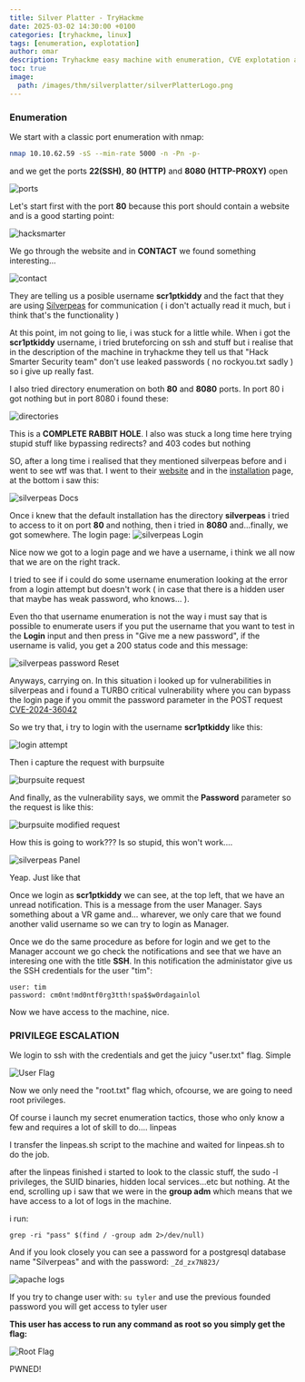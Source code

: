 ```yaml
---
title: Silver Platter - TryHackme
date: 2025-03-02 14:30:00 +0100
categories: [tryhackme, linux]
tags: [enumeration, explotation]
author: omar 
description: Tryhackme easy machine with enumeration, CVE explotation and privilege escalation by Tyler Ramsbey
toc: true
image:
  path: /images/thm/silverplatter/silverPlatterLogo.png
---
```


### Enumeration


 We start with a classic port enumeration with nmap:

```bash
nmap 10.10.62.59 -sS --min-rate 5000 -n -Pn -p-
```

and we get the ports **22(SSH)**, **80 (HTTP)** and **8080 (HTTP-PROXY)** open

![ports](/images/thm/silverplatter/ports_1.png)

Let's start first with the port **80** because this port should contain a website and is a good starting point:

![hacksmarter](/images/thm/silverplatter/hacksmarter_2.png)

We go through the website and in **CONTACT** we found something interesting...

![contact](/images/thm/silverplatter/contact_3.png)

They are telling us a posible username **scr1ptkiddy** and the fact that they are using [Silverpeas](https://www.silverpeas.org/) for communication ( i don't actually read it much, but i think that's the functionality )

At this point, im not going to lie, i was stuck for a little while. When i got the **scr1ptkiddy** username, i tried bruteforcing on ssh and stuff but i realise that in the description of the machine in tryhackme they tell us that "Hack Smarter Security team" don't use leaked passwords ( no rockyou.txt sadly )  so i give up really fast.

I also tried directory enumeration on both **80** and **8080** ports. In port 80 i got nothing but in port 8080 i found these:

![directories](/images/thm/silverplatter/directories_4.png)

This is a **COMPLETE RABBIT HOLE**. I also was stuck a long time here trying stupid stuff like bypassing redirects? and 403 codes but nothing

SO, after a long time i realised that they mentioned silverpeas before and i went to see wtf was that.
I went to their [website](https://www.silverpeas.org/) and in the [installation](https://www.silverpeas.org/installation/installationV6.html) page, at the bottom i saw this:

![silverpeas Docs](/images/thm/silverplatter/silverpeasDocs_5.png)

Once i knew that the default installation has the directory **silverpeas** i tried to access to it on port **80** and nothing, then i tried in **8080** and...finally, we got somewhere. The login page:
![silverpeas Login](/images/thm/silverplatter/silverpeasLogin_6.png)

Nice now we got to a login page and we have a username, i think we all now that we are on the right track.

I tried to see if i could do some username enumeration looking at the error from a login attempt but doesn't work ( in case that there is a hidden user that maybe has weak password, who knows... ). 

Even tho that username enumeration is not the way i must say that is possible to enumerate users if you put the username that you want to test in the **Login** input and then press in "Give me a new password", if the username is valid, you get a 200 status code and this message:

![silverpeas password Reset](/images/thm/silverplatter/silverpeasReset_7.png)


Anyways, carrying on. In this situation i looked up for vulnerabilities in silverpeas and i found a TURBO critical vulnerability where you can bypass the login page if you ommit the password parameter in the POST request [CVE-2024-36042](https://github.com/advisories/GHSA-4w54-wwc9-x62c) 


So we try that, i try to login with the username **scr1ptkiddy** like this:

![login attempt](/images/thm/silverplatter/login_8.png)

Then i capture the request with burpsuite

![burpsuite request](/images/thm/silverplatter/burpsuite_9.png)

And finally, as the vulnerability says, we ommit the **Password** parameter so the request is like this:

![burpsuite modified request](/images/thm/silverplatter/burpsuiteMod_9.png)

How this is going to work??? Is so stupid, this won't work....

![silverpeas Panel](/images/thm/silverplatter/silverpeasPanel_10.png)

Yeap. Just like that

Once we login as **scr1ptkiddy** we can see, at the top left, that we have an unread notification. This is a message from the user Manager. Says something about a VR game and... wharever, we only care that we found another valid username so we can try to login as Manager.

Once we do the same procedure as before for login and we get to the Manager account we go check the notifications and see that we have an interesing one with the title **SSH**. In this notification the administator give us the SSH credentials for the user "tim":

	user: tim
	password: cm0nt!md0ntf0rg3tth!spa$$w0rdagainlol

Now we have access to the machine, nice.

### PRIVILEGE ESCALATION

We login to ssh with the credentials and get the juicy "user.txt" flag. Simple

![User Flag](/images/thm/silverplatter/flagUser_11.png)

Now we only need the "root.txt" flag which, ofcourse, we are going to need root privileges.

Of course i launch my secret enumeration tactics, those who only know a few and requires a lot of skill to do.... linpeas

I transfer the linpeas.sh script to the machine and waited for linpeas.sh to do the job.

after the linpeas finished i started to look to the classic stuff, the sudo -l privileges, the SUID binaries, hidden local services...etc but nothing. At the end, scrolling up i saw that we were in the **group adm** which means that we have access to a lot of logs in the machine.

i run:

`grep -ri "pass" $(find / -group adm 2>/dev/null)`

And if you look closely you can see a password for a postgresql database name "Silverpeas" and with the password: `_Zd_zx7N823/`

![apache logs](/images/thm/silverplatter/logs_12.png)

If you try to change user with: `su tyler` and use the previous founded password you will get access to tyler user

**This user has access to run any command as root so you simply get the flag:**

![Root Flag](/images/thm/silverplatter/flagRoot_12.png)

PWNED!


